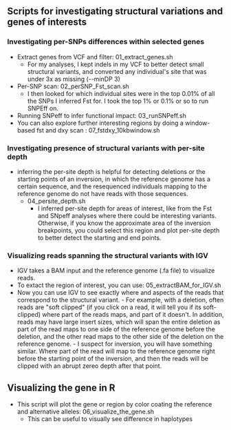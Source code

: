 ## Scripts for investigating structural variations and genes of interests 

### Investigating per-SNPs differences within selected genes 
 - Extract genes from VCF and filter: 01_extract_genes.sh
      - For my analyses, I kept indels in my VCF to better detect small structural variants, and converted any individual's site that was under 3x as missing (--minDP 3)
 - Per-SNP scan: 02_perSNP_Fst_scan.sh
      - I then looked for which individual sites were in the top 0.01% of all the SNPs I inferred Fst for. I took the top 1% or 0.1% or so to run SNPEff on.
 - Running SNPeff to infer functional impact: 03_runSNPeff.sh
 - You can also explore further interesting regions by doing a window-based fst and dxy scan : 07_fstdxy_10kbwindow.sh
### Investigating presence of structural variants with per-site depth 

- inferring the per-site depth is helpful for detecting deletions or the starting points of an inversion, in which the reference genome has a certain sequence, and the resequenced individuals mapping to the reference genome do not have reads with those sequences.
   - 04_persite_depth.sh
     - I inferred per-site depth for areas of interest, like from the Fst and SNpeff analyses where there could be interesting variants. Otherwise, if you know the approximate area of the inversion breakpoints, you could select this region and plot per-site depth to better detect the starting and end points. 
     
### Visualizing reads spanning the structural variants with IGV
   - IGV takes a BAM input and the reference genome (.fa file) to visualize reads.
   - To extact the region of interest, you can use: 05_extractBAM_for_IGV.sh
   - Now you can use IGV to see exactly where and aspects of the reads that correspond to the structural variant.
          - For example, with a deletion, often reads are "soft clipped" (if you click on a read, it will tell you if its soft-clipped) where part of the reads maps, and part of it doesn't. In addition, reads may have large insert sizes, which will span the entire deletion as part of the read maps to one side of the reference genome before the deletion, and the other read maps to the other side of the deletion on the reference genome.
          - I suspect for inversion, you will have something similar. Where part of the read will map to the reference genome right before the starting point of the inversion, and then the reads will be clipped with an abrupt zereo depth after that point. 

## Visualizing the gene in R 
- This script will plot the gene or region by color coating the reference and alternative alleles: 06_visualize_the_gene.sh
    - This can be useful to visually see difference in haplotypes 
